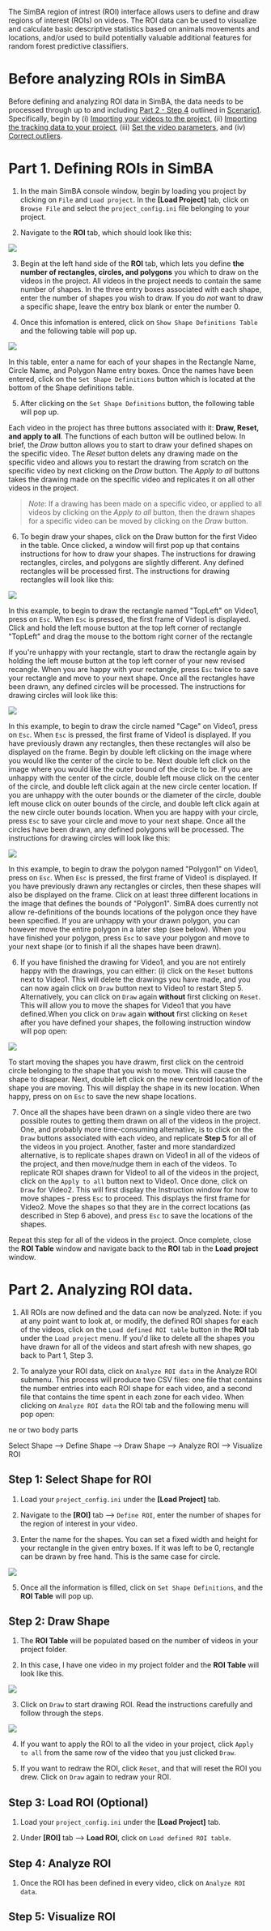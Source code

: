 The SimBA region of intrest (ROI) interface allows users to define and draw regions of interest (ROIs) on videos. The ROI data can be used to visualize and calculate basic descriptive statistics based on animals movements and locations, and/or used to build potentially valuable additional features for random forest predictive classifiers.


# Before analyzing ROIs in SimBA
Before defining and analyzing ROI data in SimBA, the data needs to be processed through up to and including [Part 2 - Step 4](https://github.com/sgoldenlab/simba/blob/simba_JJ_branch/docs/Scenario1.md#step-4-outlier-correction) outlined in [Scenario1](https://github.com/sgoldenlab/simba/blob/simba_JJ_branch/docs/Scenario1.md). Specifically, begin by (i) [Importing your videos to the project](https://github.com/sgoldenlab/simba/blob/simba_JJ_branch/docs/Scenario1.md#step-2-import-videos-into-project-folder), (ii) [Importing the tracking data to your project](https://github.com/sgoldenlab/simba/blob/simba_JJ_branch/docs/Scenario1.md#step-3-import-dlc-tracking-data), (iii) [Set the video parameters](https://github.com/sgoldenlab/simba/blob/simba_JJ_branch/docs/Scenario1.md#step-3-set-video-parameters), and (iv) [Correct outliers](https://github.com/sgoldenlab/simba/blob/simba_JJ_branch/docs/Scenario1.md#step-4-outlier-correction). 

# Part 1. Defining ROIs in SimBA

1. In the main SimBA console window, begin by loading you project by clicking on `File` and `Load project`. In the **[Load Project]** tab, click on `Browse File` and select the `project_config.ini` file belonging to your project. 

2. Navigate to the **ROI** tab, which should look like this:

![](/images/roi_main.PNG)

3. Begin at the left hand side of the **ROI** tab, which lets you define **the number of rectangles, circles, and polygons** you which to draw on the videos in the project. All videos in the project needs to contain the same number of shapes. In the three entry boxes associated with each shape, enter the number of shapes you wish to draw. If you do *not* want to draw a specific shape, leave the entry box blank or enter the number 0. 

4. Once this infomation is entered, click on `Show Shape Definitions Table` and the following table will pop up.

![](/images/roidef1.PNG)

In this table, enter a name for each of your shapes in the Rectangle Name, Circle Name, and Polygon Name entry boxes. Once the names have been entered, click on the `Set Shape Definitions` button which is located at the bottom of the Shape definitions table. 

5. After clicking on the `Set Shape Definitions` button, the following table will pop up.


Each video in the project has three buttons associated with it: **Draw, Reset, and apply to all**. The functions of each button will be outlined below. In brief, the *Draw* button allows you to start to draw your defined shapes on the specific video. The *Reset* button delets any drawing made on the specific video and allows you to restart the drawing from scratch on the specific video by next clicking on the *Draw* button. The *Apply to all* buttons takes the drawing made on the specific video and replicates it on all other videos in the project. 

>*Note*: If a drawing has been made on a specific video, or applied to all videos by clicking on the *Apply to all* button, then the drawn shapes for a specific video can be moved by clicking on the *Draw* button.

6. To begin draw your shapes, click on the Draw button for the first Video in the table. Once clicked, a window will first pop up that contains instructions for how to draw your shapes. The instructions for drawing rectangles, circles, and polygons are slightly different. Any defined rectangles will be processed first. The instructions for drawing rectangles will look like this:

![](https://github.com/sgoldenlab/simba/blob/master/images/ROI_rectangle.JPG)

In this example, to begin to draw the rectangle named "TopLeft" on Video1, press on `Esc`. When `Esc` is pressed, the first frame of Video1 is displayed. Click and hold the left mouse button at the top left corner of rectangle "TopLeft" and drag the mouse to the bottom right corner of the rectangle


If you're unhappy with your rectangle, start to draw the rectangle again by holding the left mouse button at the top left corner of your new revised recangle. When you are happy with your rectangle, press `Esc` twice to save your rectangle and move to your next shape. Once all the rectangles have been drawn, any defined circles will be processed. The instructions for drawing circles will look like this:

![](https://github.com/sgoldenlab/simba/blob/master/images/ROI_circles.JPG)

In this example, to begin to draw the circle named "Cage" on Video1, press on `Esc`. When `Esc` is pressed, the first frame of Video1 is displayed. If you have previously drawn any rectangles, then these rectangles will also be displayed on the frame. Begin by double left clicking on the image where you would like the center of the circle to be. Next double left click on the image where you would like the outer bound of the circle to be. If you are unhappy with the center of the circle, double left mouse click on the center of the circle, and double left click again at the new circle center location. If you are unhappy with the outer bounds or the diameter of the circle, double left mouse click on outer bounds of the circle, and double left click again at the new circle outer bounds location. When you are happy with your circle, press `Esc` to save your circle and move to your next shape. Once all the circles have been drawn, any defined polygons will be processed. The instructions for drawing circles will look like this:

![](https://github.com/sgoldenlab/simba/blob/master/images/ROI_polygons.JPG)

In this example, to begin to draw the polygon named "Polygon1" on Video1, press on `Esc`. When `Esc` is pressed, the first frame of Video1 is displayed. If you have previously drawn any rectangles or circles, then these shapes will also be displayed on the frame. Click on at least three different locations in the image that defines the bounds of "Polygon1". SimBA does currently not allow re-definitions of the bounds locations of the polygon once they have been specified. If you are unhappy with your drawn polygon, you can however move the entire polygon in a later step (see below). When you have finished your polygon, press `Esc` to save your polygon and move to your next shape (or to finish if all the shapes have been drawn). 

6. If you have finished the drawing for Video1, and you are not entirely happy with the drawings, you can either: (i) click on the `Reset` buttons next to Video1. This will delete the drawings you have made, and you can now again click on `Draw` button next to Video1 to restart Step 5. Alternatively, you can click on `Draw` again **without** first clicking on `Reset`. This will allow you to move the shapes for Video1 that you have defined.When you click on `Draw` again **without** first clicking on `Reset` after you have defined your shapes, the following instruction window will pop open:

![](https://github.com/sgoldenlab/simba/blob/master/images/ROI_move.JPG)

To start moving the shapes you have drawm, first click on the centroid circle belonging to the shape that you wish to move. This will cause the shape to disapear. Next, double left click on the new centroid location of the shape you are moving. This will display the shape in its new location. When happy, press on on `Esc` to save the new shape locations.  

7. Once all the shapes have been drawn on a single video there are two possible routes to getting them drawn on all of the videos in the project. One, and probably more time-consuming alternative, is to click on the `Draw` buttons associated with each video, and replicate **Step 5** for all of the videos in you project. Another, faster and more standardized alternative, is to replicate shapes drawn on Video1 in all of the videos of the project, and then move/nudge them in each of the videos. To replicate ROI shapes drawn for Video1 to all of the videos in the project, click on the `Apply to all` button next to Video1. Once done, click on `Draw` for Video2. This will first display the Instruction window for how to move shapes - press `Esc` to proceed. This displays the first frame for Video2. Move the shapes so that they are in the correct locations (as described in Step 6 above), and press `Esc` to save the locations of the shapes.

Repeat this step for all of the videos in the project. Once complete, close the **ROI Table** window and navigate back to the **ROI** tab in the **Load project** window. 

# Part 2. Analyzing ROI data.

1. All ROIs are now defined and the data can now be analyzed. Note: if you at any point want to look at, or modify, the defined ROI shapes for each of the videos, click on the `Load defined ROI table` button in the **ROI** tab under the `Load project` menu. If you'd like to delete all the shapes you have drawn for all of the videos and start afresh with new shapes, go back to Part 1, Step 3. 

2. To analyze your ROI data, click on `Analyze ROI data` in the Analyze ROI submenu. This process will produce two CSV files: one file that contains the number entries into each ROI shape for each video, and a second file that contains the time spent in each zone for each video. When clicking on `Analyze ROI data` the ROI tab and the following menu will pop open:


ne or two body parts 



































Select Shape --> Define Shape --> Draw Shape --> Analyze ROI --> Visualize ROI

## Step 1: Select Shape for ROI

1. Load your `project_config.ini` under the **[Load Project]** tab.

2. Navigate to the **[ROI]** tab --> `Define ROI`, enter the number of shapes for the region of interest in your video.





4. Enter the name for the shapes. You can set a fixed width and height for your rectangle in the given entry boxes. If it was left to be 0, rectangle can be drawn by free hand. This is the same case for circle.

![](/images/roidef.PNG)

5. Once all the information is filled, click on `Set Shape Definitions`, and the **ROI Table** will pop up.

## Step 2: Draw Shape

1. The **ROI Table** will be populated based on the number of videos in your project folder.

2. In this case, I have one video in my project folder and the **ROI Table** will look like this.

![](/images/roitable.PNG)

3. Click on `Draw` to start drawing ROI. Read the instructions carefully and follow through the steps.

![](/images/roigif.gif)

4. If you want to apply the ROI to all the video in your project, click `Apply to all` from the same row of the video that you just clicked `Draw`.

5. If you want to redraw the ROI, click `Reset`, and that will reset the ROI you drew. Click on `Draw` again to redraw your ROI.

## Step 3: Load ROI (Optional)

1. Load your `project_config.ini` under the **[Load Project]** tab.

2. Under **[ROI]** tab --> **Load ROI**, click on `Load defined ROI table`.

## Step 4: Analyze ROI

1. Once the ROI has been defined in every video, click on `Analyze ROI data`.



## Step 5: Visualize ROI



